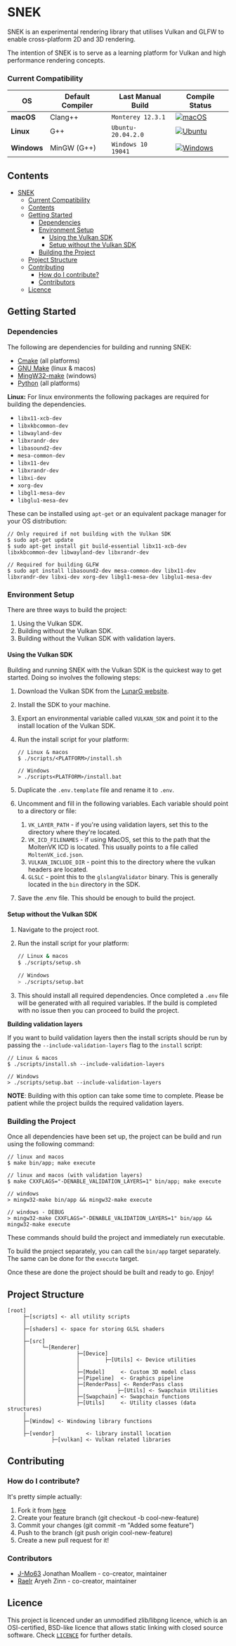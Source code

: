 # SNEK

SNEK is an experimental rendering library that utilises Vulkan and GLFW to enable cross-platform 2D and 3D rendering.

The intention of SNEK is to serve as a learning platform for Vulkan and high performance rendering concepts.

### Current Compatibility

| OS          | Default Compiler | Last Manual Build  | Compile Status                                                                                                                                                                                 |
| ----------- | ---------------- | ------------------ | ---------------------------------------------------------------------------------------------------------------------------------------------------------------------------------------------- |
| **macOS**   | Clang++          | `Monterey 12.3.1`  | [![macOS](https://github.com/CapsCollective/vulkan-cpp-starter/actions/workflows/macOS.yml/badge.svg)](https://github.com/CapsCollective/vulkan-cpp-starter/actions/workflows/macOS.yml)       |
| **Linux**   | G++              | `Ubuntu-20.04.2.0` | [![Ubuntu](https://github.com/CapsCollective/vulkan-cpp-starter/actions/workflows/ubuntu.yml/badge.svg)](https://github.com/CapsCollective/vulkan-cpp-starter/actions/workflows/ubuntu.yml)    |
| **Windows** | MinGW (G++)      | `Windows 10 19041` | [![Windows](https://github.com/CapsCollective/vulkan-cpp-starter/actions/workflows/windows.yml/badge.svg)](https://github.com/CapsCollective/vulkan-cpp-starter/actions/workflows/windows.yml) |

## Contents

- [SNEK](#snek)
  - [Current Compatibility](#current-compatibility)
  - [Contents](#contents)
  - [Getting Started](#getting-started)
    - [Dependencies](#dependencies)
    - [Environment Setup](#environment-setup)
      - [Using the Vulkan SDK](#using-the-vulkan-sdk)
      - [Setup without the Vulkan SDK](#setup-without-the-vulkan-sdk)
    - [Building the Project](#building-the-project)
  - [Project Structure](#project-structure)
  - [Contributing](#contributing)
    - [How do I contribute?](#how-do-i-contribute)
    - [Contributors](#contributors)
  - [Licence](#licence)

## Getting Started

### Dependencies

The following are dependencies for building and running SNEK:

- [Cmake](https://cmake.org/) (all platforms)
- [GNU Make](https://www.gnu.org/software/make/) (linux & macos)
- [MingW32-make](https://www.mingw-w64.org/) (windows)
- [Python](https://www.python.org/) (all platforms)

**Linux:** For linux environments the following packages are required for building the dependencies.

- `libx11-xcb-dev`
- `libxkbcommon-dev`
- `libwayland-dev`
- `libxrandr-dev`
- `libasound2-dev`
- `mesa-common-dev`
- `libx11-dev`
- `libxrandr-dev`
- `libxi-dev`
- `xorg-dev`
- `libgl1-mesa-dev`
- `libglu1-mesa-dev`

These can be installed using `apt-get` or an equivalent package manager for your OS distribution:

```
// Only required if not building with the Vulkan SDK
$ sudo apt-get update
$ sudo apt-get install git build-essential libx11-xcb-dev libxkbcommon-dev libwayland-dev libxrandr-dev

// Required for building GLFW
$ sudo apt install libasound2-dev mesa-common-dev libx11-dev libxrandr-dev libxi-dev xorg-dev libgl1-mesa-dev libglu1-mesa-dev
```

### Environment Setup

There are three ways to build the project:

1. Using the Vulkan SDK.
2. Building without the Vulkan SDK.
3. Building without the Vulkan SDK with validation layers.

#### Using the Vulkan SDK

Building and running SNEK with the Vulkan SDK is the quickest way to get started. Doing so involves the following steps:

1. Download the Vulkan SDK from the [LunarG website](https://vulkan.lunarg.com/).
2. Install the SDK to your machine.
3. Export an environmental variable called `VULKAN_SDK` and point it to the install location of the Vulkan SDK.
4. Run the install script for your platform:

   ```
   // Linux & macos
   $ ./scripts/<PLATFORM>/install.sh

   // Windows
   > ./scripts<PLATFORM>/install.bat
   ```

5. Duplicate the `.env.template` file and rename it to `.env`.
6. Uncomment and fill in the following variables. Each variable should point to a directory or file:

   1. `VK_LAYER_PATH` - if you're using validation layers, set this to the directory where they're located.
   2. `VK_ICD_FILENAMES` - if using MacOS, set this to the path that the MoltenVK ICD is located. This usually points to a file called `MoltenVK_icd.json`.
   3. `VULKAN_INCLUDE_DIR` - point this to the directory where the vulkan headers are located.
   4. `GLSLC` - point this to the `glslangValidator` binary. This is generally located in the `bin` directory in the SDK.

7. Save the .env file. This should be enough to build the project.

#### Setup without the Vulkan SDK

1. Navigate to the project root.
2. Run the install script for your platform:

   ```bash
   // Linux & macos
   $ ./scripts/setup.sh

   // Windows
   > ./scripts/setup.bat
   ```

3. This should install all required dependencies. Once completed a `.env` file will be generated with all required variables. If the build is completed with no issue then you can proceed to build the project.

**Building validation layers**

If you want to build validation layers then the install scripts should be run by passing the `--include-validation-layers` flag to the `install` script:

```
// Linux & macos
$ ./scripts/install.sh --include-validation-layers

// Windows
> ./scripts/setup.bat --include-validation-layers
```

**NOTE**: Building with this option can take some time to complete. Please be patient while the project builds the required validation layers.

### Building the Project

Once all dependencies have been set up, the project can be build and run using the following command:

```
// linux and macos
$ make bin/app; make execute

// linux and macos (with validation layers)
$ make CXXFLAGS="-DENABLE_VALIDATION_LAYERS=1" bin/app; make execute

// windows
> mingw32-make bin/app && mingw32-make execute

// windows - DEBUG
> mingw32-make CXXFLAGS="-DENABLE_VALIDATION_LAYERS=1" bin/app && mingw32-make execute
```

These commands should build the project and immediately run executable.

To build the project separately, you can call the `bin/app` target separately. The same can be done for the `execute` target.

Once these are done the project should be built and ready to go. Enjoy!

## Project Structure

```
[root]
     ├─[scripts] <- all utility scripts
     │
     ├─[shaders] <- space for storing GLSL shaders
     │
     ├─[src]
     │     └─[Renderer]
     │                ├─[Device]
     │                │        ├─[Utils] <- Device utilities
     │                │
     │                ├─[Model]     <- Custom 3D model class
     │                ├─[Pipeline]  <- Graphics pipeline
     │                ├─[RenderPass] <- RenderPass class
     │                │            ├─[Utils] <- Swapchain Utilities
     │                ├─[Swapchain] <- Swapchain functions
     │                ├─[Utils]     <- Utility classes (data structures)
     │
     ├─[Window] <- Windowing library functions
     │
     ├─[vendor]          <- library install location
              ├─[vulkan] <- Vulkan related libraries
```

## Contributing

### How do I contribute?

It's pretty simple actually:

1. Fork it from [here](https://github.com/CapsCollective/raylib-cpp-starter/fork)
2. Create your feature branch (git checkout -b cool-new-feature)
3. Commit your changes (git commit -m "Added some feature")
4. Push to the branch (git push origin cool-new-feature)
5. Create a new pull request for it!

### Contributors

- [J-Mo63](https://github.com/J-Mo63) Jonathan Moallem - co-creator, maintainer
- [Raelr](https://github.com/Raelr) Aryeh Zinn - co-creator, maintainer

## Licence

This project is licenced under an unmodified zlib/libpng licence, which is an OSI-certified, BSD-like licence that allows static linking with closed source software. Check [`LICENCE`](LICENSE) for further details.
